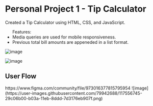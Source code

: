 # Personal Project 1 - Tip Calculator

Created a Tip Calculator using HTML, CSS, and JavaScript.

<ul> 
Features:
<li>Media queries are used for mobile responsiveness.</li>
<li>Previous total bill amounts are appeneded in a list format. </li>
</ul>

![image](https://user-images.githubusercontent.com/79942688/116768581-8f42a500-aa05-11eb-8db3-f4daa9a7c88c.png)

![image](https://user-images.githubusercontent.com/79942688/116769898-9a99ce80-aa0d-11eb-863b-87856c2062cb.png)

<h2>User Flow</h2>
https://www.figma.com/community/file/973016377815795954
![image](https://user-images.githubusercontent.com/79942688/117556745-29c06b00-b03a-11eb-8ddd-7d3176eb907f.png)
